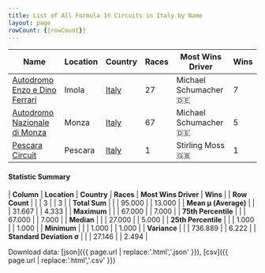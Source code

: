 ```yaml
---
title: List of All Formula 1® Circuits in Italy by Name
layout: page
rowCount: {{rowCount}}
---
```


| Name | Location | Country | Races | Most Wins Driver | Wins |
|--|--|--|--|--|--|
| [Autodromo Enzo e Dino Ferrari](/f1/circuits/imola) | Imola | [Italy](/f1/countries/italy) | 27 | Michael Schumacher 🇩🇪 | 7 |
| [Autodromo Nazionale di Monza](/f1/circuits/monza) | Monza | [Italy](/f1/countries/italy) | 67 | Michael Schumacher 🇩🇪 | 5 |
| [Pescara Circuit](/f1/circuits/pescara) | Pescara | [Italy](/f1/countries/italy) | 1 | Stirling Moss 🇬🇧 | 1 |

#### Statistic Summary

| **Column** | **Location** | **Country** | **Races** | **Most Wins Driver** | **Wins** |
| **Row Count** |  |  | 3 |  | 3 |
| **Total Sum** |  |  | 95.000 |  | 13.000 |
| **Mean μ (Average)** |  |  | 31.667 |  | 4.333 |
| **Maximum** |  |  | 67.000 |  | 7.000 |
| **75th Percentile** |  |  | 67.000 |  | 7.000 |
| **Median** |  |  | 27.000 |  | 5.000 |
| **25th Percentile** |  |  | 1.000 |  | 1.000 |
| **Minimum** |  |  | 1.000 |  | 1.000 |
| **Variance** |  |  | 736.889 |  | 6.222 |
| **Standard Deviation σ** |  |  | 27.146 |  | 2.494 |

Download data: [json]({{ page.url | replace:'.html','.json' }}), [csv]({{ page.url | replace:'.html','.csv' }})
